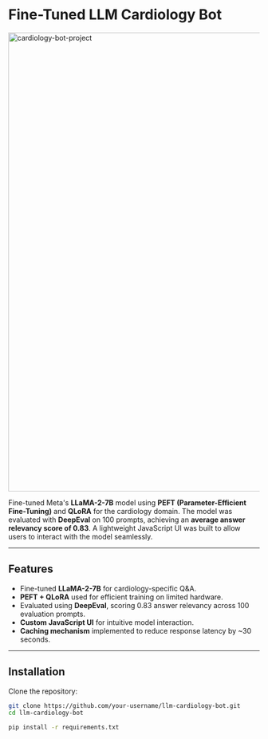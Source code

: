 # Fine-Tuned LLM Cardiology Bot

<img width="1352" height="920" alt="cardiology-bot-project" src="https://github.com/user-attachments/assets/8005ea88-62d9-4f57-8a52-95b1049ed4a9" />



Fine-tuned Meta's **LLaMA-2-7B** model using **PEFT (Parameter-Efficient Fine-Tuning)** and **QLoRA** for the cardiology domain. The model was evaluated with **DeepEval** on 100 prompts, achieving an **average answer relevancy score of 0.83**. A lightweight JavaScript UI was built to allow users to interact with the model seamlessly.  


---


## Features
- Fine-tuned **LLaMA-2-7B** for cardiology-specific Q&A.
- **PEFT + QLoRA** used for efficient training on limited hardware.
- Evaluated using **DeepEval**, scoring 0.83 answer relevancy across 100 evaluation prompts.
- **Custom JavaScript UI** for intuitive model interaction.
- **Caching mechanism** implemented to reduce response latency by ~30 seconds.

---

## Installation

Clone the repository:
```bash
git clone https://github.com/your-username/llm-cardiology-bot.git
cd llm-cardiology-bot

pip install -r requirements.txt
